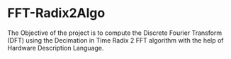 # FFT-Radix2Algo
The Objective of the project is to compute the Discrete Fourier Transform (DFT) using the Decimation in Time Radix 2 FFT algorithm with the help of Hardware Description Language.
